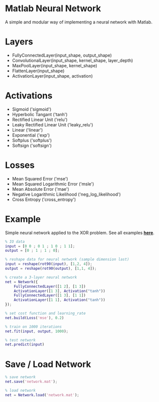 # Matlab Neural Network

A simple and modular way of implementing a neural network with Matlab.

# Layers

* FullyConnectedLayer(input_shape, output_shape)
* ConvolutionalLayer(input_shape, kernel_shape, layer_depth)
* MaxPoolLayer(input_shape, kernel_shape)
* FlattenLayer(input_shape)
* ActivationLayer(input_shape, activation)

# Activations

* Sigmoid ('sigmoid')
* Hyperbolic Tangant ('tanh')
* Rectified Linear Unit ('relu')
* Leaky Rectified Linear Unit ('leaky_relu')
* Linear ('linear')
* Exponential ('exp')
* Softplus ('softplus')
* Softsign ('softsign')

# Losses

* Mean Squared Error ('mse')
* Mean Squared Logarithmic Error ('msle')
* Mean Absolute Error ('mae')
* Negative Logarithmic Likelihood ('neg_log_likelihood')
* Cross Entropy ('cross_entropy')

# Example
Simple neural network applied to the XOR problem. See all examples **[here](https://github.com/OmarAflak/matlab-neural-network/blob/master/examples)**.

```matlab
% IO data
input = [0 0 ; 0 1 ; 1 0 ; 1 1];
output = [0 ; 1 ; 1 ; 0];

% reshape data for neural network (sample dimension last)
input = reshape(rot90(input), [1,2, 4]);
output = reshape(rot90(output), [1,1, 4]);

% create a 3-layer neural network
net = Network({
    FullyConnectedLayer([1 2], [1 3])
    ActivationLayer([1 3], Activation("tanh"))
    FullyConnectedLayer([1 3], [1 1])
    ActivationLayer([1 1], Activation("tanh"))
});

% set cost function and learning_rate
net.build(Loss('mse'), 0.2)

% train on 1000 iterations
net.fit(input, output, 1000);

% test network
net.predict(input)
```

# Save / Load Network

```matlab
% save network
net.save('network.mat');

% load network
net = Network.load('network.mat');
```
